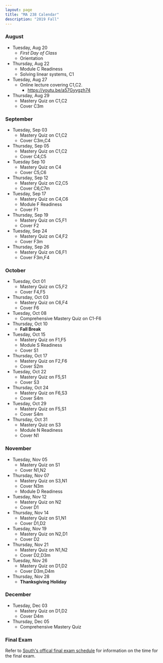 ```yaml
---
layout: page
title: "MA 238 Calendar"
description: "2019 Fall"
---
```


### August

- Tuesday, Aug 20
  - *First Day of Class*
  - Orientation
- Thursday, Aug 22
  - Module C Readiness
  - Solving linear systems, C1
- Tuesday, Aug 27
  - Online lecture covering C1,C2.
    - <https://youtu.be/a57Gyvgzh74>
- Thursday, Aug 29
  - Mastery Quiz on C1,C2
  - Cover C3m

### September

- Tuesday, Sep 03
  - Mastery Quiz on C1,C2
  - Cover C3m,C4
- Thursday, Sep 05
  - Mastery Quiz on C1,C2
  - Cover C4,C5
- Tuesday Sep 10
  - Mastery Quiz on C4
  - Cover C5,C6
- Thursday, Sep 12
  - Mastery Quiz on C2,C5
  - Cover C6,C7m
- Tuesday, Sep 17
  - Mastery Quiz on C4,C6
  - Module F Readiness
  - Cover F1
- Thursday, Sep 19
  - Mastery Quiz on C5,F1
  - Cover F2
- Tuesday, Sep 24
  - Mastery Quiz on C4,F2
  - Cover F3m
- Thursday, Sep 26
  - Mastery Quiz on C6,F1
  - Cover F3m,F4

### October

- Tuesday, Oct 01
  - Mastery Quiz on C5,F2
  - Cover F4,F5
- Thursday, Oct 03
  - Mastery Quiz on C6,F4
  - Cover F6
- Tuesday, Oct 08
  - Comprehensive Mastery Quiz on C1-F6
- Thursday, Oct 10
  - **Fall Break**
- Tuesday, Oct 15
  - Mastery Quiz on F1,F5
  - Module S Readiness
  - Cover S1
- Thursday, Oct 17
  - Mastery Quiz on F2,F6
  - Cover S2m
- Tuesday, Oct 22
  - Mastery Quiz on F5,S1
  - Cover S3
- Thursday, Oct 24
  - Mastery Quiz on F6,S3
  - Cover S4m
- Tuesday, Oct 29
  - Mastery Quiz on F5,S1
  - Cover S4m
- Thursday, Oct 31
  - Mastery Quiz on S3
  - Module N Readiness
  - Cover N1

### November

- Tuesday, Nov 05
  - Mastery Quiz on S1 
  - Cover N1,N2
- Thursday, Nov 07
  - Mastery Quiz on S3,N1
  - Cover N3m
  - Module D Readiness
- Tuesday, Nov 12
  - Mastery Quiz on N2
  - Cover D1
- Thursday, Nov 14
  - Mastery Quiz on S1,N1
  - Cover D1,D2
- Tuesday, Nov 19
  - Mastery Quiz on N2,D1
  - Cover D2
- Thursday, Nov 21
  - Mastery Quiz on N1,N2
  - Cover D2,D3m
- Tuesday, Nov 26
  - Mastery Quiz on D1,D2
  - Cover D3m,D4m
- Thursday, Nov 28
  - **Thanksgiving Holiday**

### December

- Tuesday, Dec 03
  - Mastery Quiz on D1,D2
  - Cover D4m
- Thursday, Dec 05
  - Comprehensive Mastery Quiz

### Final Exam

Refer to [South's offical final exam schedule][final-schedule] for information on the time for the final exam.

[final-schedule]: https://www.southalabama.edu/departments/registrar/finalexamschedule-fall.html 
